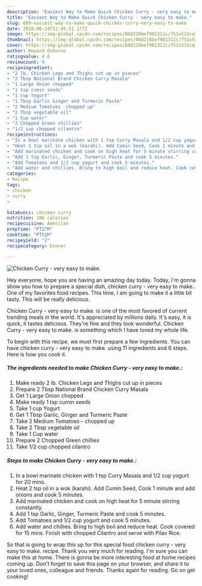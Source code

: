 ```yaml
---
description: "Easiest Way to Make Quick Chicken Curry - very easy to make."
title: "Easiest Way to Make Quick Chicken Curry - very easy to make."
slug: 689-easiest-way-to-make-quick-chicken-curry-very-easy-to-make
date: 2020-06-24T11:45:51.177Z
image: https://img-global.cpcdn.com/recipes/88d228bef981311c/751x532cq70/chicken-curry-very-easy-to-make-recipe-main-photo.jpg
thumbnail: https://img-global.cpcdn.com/recipes/88d228bef981311c/751x532cq70/chicken-curry-very-easy-to-make-recipe-main-photo.jpg
cover: https://img-global.cpcdn.com/recipes/88d228bef981311c/751x532cq70/chicken-curry-very-easy-to-make-recipe-main-photo.jpg
author: Howard Osborne
ratingvalue: 4.6
reviewcount: 9
recipeingredient:
- "2 lb. Chicken Legs and Thighs cut up in pieces"
- "2 Tbsp National Brand Chicken Curry Masala"
- "1 Large Onion chopped"
- "1 tsp cumin seeds"
- "1 cup Yogurt"
- "1 Tbsp Garlic Ginger and Turmeric Paste"
- "2 Medium Tomatoes  chopped up"
- "2 Tbsp vegetable oil"
- "1 Cup water"
- "2 Chopped Green chillies"
- "1/2 cup chopped cilantro"
recipeinstructions:
- "In a bowl marinate chicken with 1 tsp Curry Masala and 1/2 cup yogurt for 20 mins."
- "Heat 2 tsp oil in a wok (karahi). Add Cumin Seed, Cook 1 minute and add onions and cook 5 minutes."
- "Add marinated chicken and cook on high heat for 5 minute stirring constantly."
- "Add 1 tsp Garlic, Ginger, Turmeric Paste and cook 5 minutes."
- "Add Tomatoes and 1/2 cup yogurt and cook 5 minutes."
- "Add water and chillies. Bring to high boil and reduce heat. Cook covered for 15 mins. Finish with chopped Cilantro and serve with Pilav Rice."
categories:
- Recipe
tags:
- chicken
- curry
- 

katakunci: chicken curry  
nutrition: 186 calories
recipecuisine: American
preptime: "PT27M"
cooktime: "PT51M"
recipeyield: "2"
recipecategory: Dinner

---
```



![Chicken Curry - very easy to make.](https://img-global.cpcdn.com/recipes/88d228bef981311c/751x532cq70/chicken-curry-very-easy-to-make-recipe-main-photo.jpg)

Hey everyone, hope you are having an amazing day today. Today, I'm gonna show you how to prepare a special dish, chicken curry - very easy to make.. One of my favorites food recipes. This time, I am going to make it a little bit tasty. This will be really delicious.



Chicken Curry - very easy to make. is one of the most favored of current trending meals in the world. It's appreciated by millions daily. It's easy, it is quick, it tastes delicious. They're fine and they look wonderful. Chicken Curry - very easy to make. is something which I have loved my whole life.


To begin with this recipe, we must first prepare a few ingredients. You can have chicken curry - very easy to make. using 11 ingredients and 6 steps. Here is how you cook it.

<!--inarticleads1-->

##### The ingredients needed to make Chicken Curry - very easy to make.:

1. Make ready 2 lb. Chicken Legs and Thighs cut up in pieces
1. Prepare 2 Tbsp National Brand Chicken Curry Masala
1. Get 1 Large Onion chopped
1. Make ready 1 tsp cumin seeds
1. Take 1 cup Yogurt
1. Get 1 Tbsp Garlic, Ginger and Turmeric Paste
1. Take 2 Medium Tomatoes - chopped up
1. Take 2 Tbsp vegetable oil
1. Take 1 Cup water
1. Prepare 2 Chopped Green chillies
1. Take 1/2 cup chopped cilantro




<!--inarticleads2-->

##### Steps to make Chicken Curry - very easy to make.:

1. In a bowl marinate chicken with 1 tsp Curry Masala and 1/2 cup yogurt for 20 mins.
1. Heat 2 tsp oil in a wok (karahi). Add Cumin Seed, Cook 1 minute and add onions and cook 5 minutes.
1. Add marinated chicken and cook on high heat for 5 minute stirring constantly.
1. Add 1 tsp Garlic, Ginger, Turmeric Paste and cook 5 minutes.
1. Add Tomatoes and 1/2 cup yogurt and cook 5 minutes.
1. Add water and chillies. Bring to high boil and reduce heat. Cook covered for 15 mins. Finish with chopped Cilantro and serve with Pilav Rice.




So that is going to wrap this up for this special food chicken curry - very easy to make. recipe. Thank you very much for reading. I'm sure you can make this at home. There is gonna be more interesting food at home recipes coming up. Don't forget to save this page on your browser, and share it to your loved ones, colleague and friends. Thanks again for reading. Go on get cooking!
